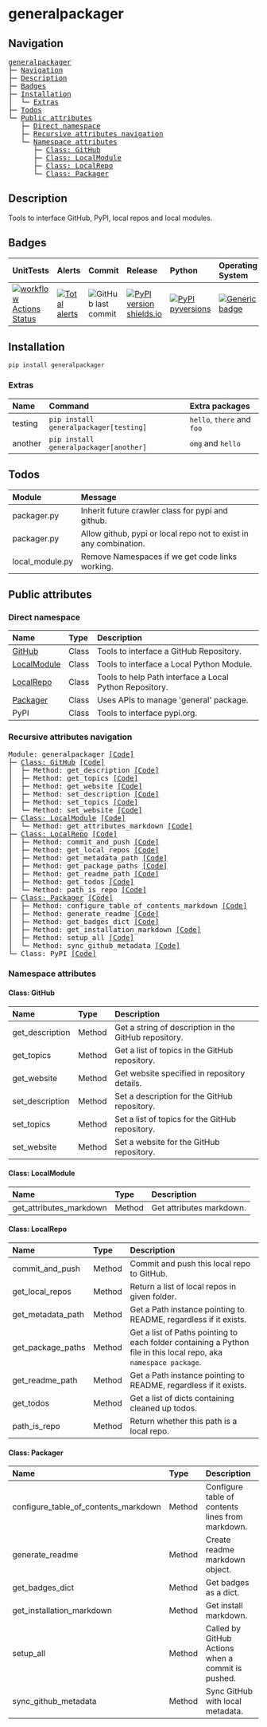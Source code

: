# generalpackager

## Navigation
<pre>
<a href='#generalpackager'>generalpackager</a>
├─ <a href='#Navigation'>Navigation</a>
├─ <a href='#Description'>Description</a>
├─ <a href='#Badges'>Badges</a>
├─ <a href='#Installation'>Installation</a>
│  └─ <a href='#Extras'>Extras</a>
├─ <a href='#Todos'>Todos</a>
└─ <a href='#Public-attributes'>Public attributes</a>
   ├─ <a href='#Direct-namespace'>Direct namespace</a>
   ├─ <a href='#Recursive-attributes-navigation'>Recursive attributes navigation</a>
   └─ <a href='#Namespace-attributes'>Namespace attributes</a>
      ├─ <a href='#Class-GitHub'>Class: GitHub</a>
      ├─ <a href='#Class-LocalModule'>Class: LocalModule</a>
      ├─ <a href='#Class-LocalRepo'>Class: LocalRepo</a>
      └─ <a href='#Class-Packager'>Class: Packager</a>
</pre>

## Description
Tools to interface GitHub, PyPI, local repos and local modules.

## Badges
| UnitTests                                                                                                                                                               | Alerts                                                                                                                                                                                | Commit                                                                                          | Release                                                                                                                    | Python                                                                                                                          | Operating System                                                                                                              |
|:------------------------------------------------------------------------------------------------------------------------------------------------------------------------|:--------------------------------------------------------------------------------------------------------------------------------------------------------------------------------------|:------------------------------------------------------------------------------------------------|:---------------------------------------------------------------------------------------------------------------------------|:--------------------------------------------------------------------------------------------------------------------------------|:------------------------------------------------------------------------------------------------------------------------------|
| [![workflow Actions Status](https://github.com/ManderaGeneral/generalpackager/workflows/workflow/badge.svg)](https://github.com/ManderaGeneral/generalpackager/actions) | [![Total alerts](https://img.shields.io/lgtm/alerts/g/ManderaGeneral/generalpackager.svg?logo=lgtm&logoWidth=18)](https://lgtm.com/projects/g/ManderaGeneral/generalpackager/alerts/) | ![GitHub last commit](https://img.shields.io/github/last-commit/ManderaGeneral/generalpackager) | [![PyPI version shields.io](https://img.shields.io/pypi/v/generalpackager.svg)](https://pypi.org/project/generalpackager/) | [![PyPI pyversions](https://img.shields.io/pypi/pyversions/generalpackager.svg)](https://pypi.python.org/pypi/generalpackager/) | [![Generic badge](https://img.shields.io/badge/platforms-Windows%20%7C%20Ubuntu%20%7C%20MacOS-blue.svg)](https://shields.io/) |

## Installation
```
pip install generalpackager
```

### Extras
| Name    | Command                                | Extra packages             |
|:--------|:---------------------------------------|:---------------------------|
| testing | `pip install generalpackager[testing]` | `hello`, `there` and `foo` |
| another | `pip install generalpackager[another]` | `omg` and `hello`          |

## Todos
| Module          | Message                                                           |
|:----------------|:------------------------------------------------------------------|
| packager.py     | Inherit future crawler class for pypi and github.                 |
| packager.py     | Allow github, pypi or local repo not to exist in any combination. |
| local_module.py | Remove Namespaces if we get code links working.                   |

## Public attributes

### Direct namespace
| Name                              | Type   | Description                                             |
|:----------------------------------|:-------|:--------------------------------------------------------|
| [GitHub](#Class-GitHub)           | Class  | Tools to interface a GitHub Repository.                 |
| [LocalModule](#Class-LocalModule) | Class  | Tools to interface a Local Python Module.               |
| [LocalRepo](#Class-LocalRepo)     | Class  | Tools to help Path interface a Local Python Repository. |
| [Packager](#Class-Packager)       | Class  | Uses APIs to manage 'general' package.                  |
| PyPI                              | Class  | Tools to interface pypi.org.                            |

### Recursive attributes navigation
<pre>
Module: generalpackager <a href='https://github.com/ManderaGeneral/generalpackager/blob/master/generalpackager/__init__.py#L0'>[Code]</a>
├─ <a href='#Class-GitHub'>Class: GitHub</a> <a href='https://github.com/ManderaGeneral/generalpackager/blob/master/generalpackager/api/github.py#L7'>[Code]</a>
│  ├─ Method: get_description <a href='https://github.com/ManderaGeneral/generalpackager/blob/master/generalpackager/api/github.py#L40'>[Code]</a>
│  ├─ Method: get_topics <a href='https://github.com/ManderaGeneral/generalpackager/blob/master/generalpackager/api/github.py#L27'>[Code]</a>
│  ├─ Method: get_website <a href='https://github.com/ManderaGeneral/generalpackager/blob/master/generalpackager/api/github.py#L16'>[Code]</a>
│  ├─ Method: set_description <a href='https://github.com/ManderaGeneral/generalpackager/blob/master/generalpackager/api/github.py#L46'>[Code]</a>
│  ├─ Method: set_topics <a href='https://github.com/ManderaGeneral/generalpackager/blob/master/generalpackager/api/github.py#L33'>[Code]</a>
│  └─ Method: set_website <a href='https://github.com/ManderaGeneral/generalpackager/blob/master/generalpackager/api/github.py#L22'>[Code]</a>
├─ <a href='#Class-LocalModule'>Class: LocalModule</a> <a href='https://github.com/ManderaGeneral/generalpackager/blob/master/generalpackager/api/local_module.py#L5'>[Code]</a>
│  └─ Method: get_attributes_markdown <a href='https://github.com/ManderaGeneral/generalpackager/blob/master/generalpackager/api/local_module.py#L34'>[Code]</a>
├─ <a href='#Class-LocalRepo'>Class: LocalRepo</a> <a href='https://github.com/ManderaGeneral/generalpackager/blob/master/generalpackager/api/local_repo.py#L9'>[Code]</a>
│  ├─ Method: commit_and_push <a href='https://github.com/ManderaGeneral/generalpackager/blob/master/generalpackager/api/local_repo.py#L65'>[Code]</a>
│  ├─ Method: get_local_repos <a href='https://github.com/ManderaGeneral/generalpackager/blob/master/generalpackager/api/local_repo.py#L29'>[Code]</a>
│  ├─ Method: get_metadata_path <a href='https://github.com/ManderaGeneral/generalpackager/blob/master/generalpackager/api/local_repo.py#L21'>[Code]</a>
│  ├─ Method: get_package_paths <a href='https://github.com/ManderaGeneral/generalpackager/blob/master/generalpackager/api/local_repo.py#L25'>[Code]</a>
│  ├─ Method: get_readme_path <a href='https://github.com/ManderaGeneral/generalpackager/blob/master/generalpackager/api/local_repo.py#L17'>[Code]</a>
│  ├─ Method: get_todos <a href='https://github.com/ManderaGeneral/generalpackager/blob/master/generalpackager/api/local_repo.py#L45'>[Code]</a>
│  └─ Method: path_is_repo <a href='https://github.com/ManderaGeneral/generalpackager/blob/master/generalpackager/api/local_repo.py#L34'>[Code]</a>
├─ <a href='#Class-Packager'>Class: Packager</a> <a href='https://github.com/ManderaGeneral/generalpackager/blob/master/generalpackager/packager.py#L117'>[Code]</a>
│  ├─ Method: configure_table_of_contents_markdown <a href='https://github.com/ManderaGeneral/generalpackager/blob/master/generalpackager/packager.py#L44'>[Code]</a>
│  ├─ Method: generate_readme <a href='https://github.com/ManderaGeneral/generalpackager/blob/master/generalpackager/packager.py#L54'>[Code]</a>
│  ├─ Method: get_badges_dict <a href='https://github.com/ManderaGeneral/generalpackager/blob/master/generalpackager/packager.py#L13'>[Code]</a>
│  ├─ Method: get_installation_markdown <a href='https://github.com/ManderaGeneral/generalpackager/blob/master/generalpackager/packager.py#L27'>[Code]</a>
│  ├─ Method: setup_all <a href='https://github.com/ManderaGeneral/generalpackager/blob/master/generalpackager/packager.py#L138'>[Code]</a>
│  └─ Method: sync_github_metadata <a href='https://github.com/ManderaGeneral/generalpackager/blob/master/generalpackager/packager.py#L88'>[Code]</a>
└─ Class: PyPI <a href='https://github.com/ManderaGeneral/generalpackager/blob/master/generalpackager/api/pypi.py#L3'>[Code]</a>
</pre>

### Namespace attributes

#### Class: GitHub
| Name            | Type   | Description                                           |
|:----------------|:-------|:------------------------------------------------------|
| get_description | Method | Get a string of description in the GitHub repository. |
| get_topics      | Method | Get a list of topics in the GitHub repository.        |
| get_website     | Method | Get website specified in repository details.          |
| set_description | Method | Set a description for the GitHub repository.          |
| set_topics      | Method | Set a list of topics for the GitHub repository.       |
| set_website     | Method | Set a website for the GitHub repository.              |

#### Class: LocalModule
| Name                    | Type   | Description              |
|:------------------------|:-------|:-------------------------|
| get_attributes_markdown | Method | Get attributes markdown. |

#### Class: LocalRepo
| Name              | Type   | Description                                                                                                       |
|:------------------|:-------|:------------------------------------------------------------------------------------------------------------------|
| commit_and_push   | Method | Commit and push this local repo to GitHub.                                                                        |
| get_local_repos   | Method | Return a list of local repos in given folder.                                                                     |
| get_metadata_path | Method | Get a Path instance pointing to README, regardless if it exists.                                                  |
| get_package_paths | Method | Get a list of Paths pointing to each folder containing a Python file in this local repo, aka `namespace package`. |
| get_readme_path   | Method | Get a Path instance pointing to README, regardless if it exists.                                                  |
| get_todos         | Method | Get a list of dicts containing cleaned up todos.                                                                  |
| path_is_repo      | Method | Return whether this path is a local repo.                                                                         |

#### Class: Packager
| Name                                 | Type   | Description                                       |
|:-------------------------------------|:-------|:--------------------------------------------------|
| configure_table_of_contents_markdown | Method | Configure table of contents lines from markdown.  |
| generate_readme                      | Method | Create readme markdown object.                    |
| get_badges_dict                      | Method | Get badges as a dict.                             |
| get_installation_markdown            | Method | Get install markdown.                             |
| setup_all                            | Method | Called by GitHub Actions when a commit is pushed. |
| sync_github_metadata                 | Method | Sync GitHub with local metadata.                  |